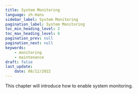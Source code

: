 ```yaml
---
title: System Monitoring
language: zh-Hans
sidebar_label: System Monitoring
pagination_label: System Monitoring
toc_min_heading_level: 2
toc_max_heading_level: 6
pagination_prev: null
pagination_next: null
keywords:
    - monitoring
    - maintenance
draft: false
last_update:
    date: 08/12/2022
---
```


This chapter will introduce how to enable system monitoring.
